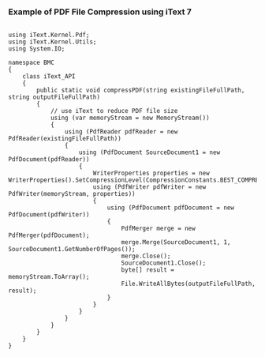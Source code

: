 ### Example of PDF File Compression using iText 7

<pre><code class='language-cs'>
using iText.Kernel.Pdf;
using iText.Kernel.Utils;
using System.IO;

namespace BMC
{
    class iText_API
    {        
        public static void compressPDF(string existingFileFullPath, string outputFileFullPath)
        {
            // use iText to reduce PDF file size
            using (var memoryStream = new MemoryStream())
            {
                using (PdfReader pdfReader = new PdfReader(existingFileFullPath))
                {
                    using (PdfDocument SourceDocument1 = new PdfDocument(pdfReader))
                    {
                        WriterProperties properties = new WriterProperties().SetCompressionLevel(CompressionConstants.BEST_COMPRESSION);
                        using (PdfWriter pdfWriter = new PdfWriter(memoryStream, properties))
                        {
                            using (PdfDocument pdfDocument = new PdfDocument(pdfWriter))
                            {
                                PdfMerger merge = new PdfMerger(pdfDocument);
                                merge.Merge(SourceDocument1, 1, SourceDocument1.GetNumberOfPages());
                                merge.Close();
                                SourceDocument1.Close();
                                byte[] result = memoryStream.ToArray();
                                File.WriteAllBytes(outputFileFullPath, result);
                            }
                        }
                    }
                }
            }
        }
    }
}
</code></pre>

